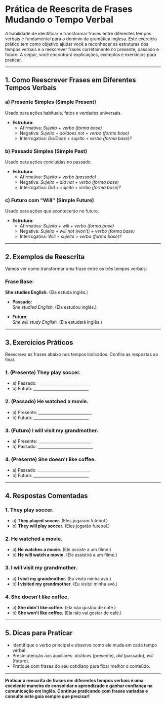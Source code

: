
# Prática de Reescrita de Frases Mudando o Tempo Verbal

A habilidade de identificar e transformar frases entre diferentes tempos verbais é fundamental para o domínio da gramática inglesa. Este exercício prático tem como objetivo ajudar você a reconhecer as estruturas dos tempos verbais e a reescrever frases corretamente no presente, passado e futuro. A seguir, você encontrará explicações, exemplos e exercícios para praticar.

---

## 1. Como Reescrever Frases em Diferentes Tempos Verbais

### a) Presente Simples (Simple Present)
Usado para ações habituais, fatos e verdades universais.

- **Estrutura:**  
  - Afirmativa: _Sujeito + verbo (forma base)_  
  - Negativa: _Sujeito + do/does not + verbo (forma base)_  
  - Interrogativa: _Do/Does + sujeito + verbo (forma base)?_

### b) Passado Simples (Simple Past)
Usado para ações concluídas no passado.

- **Estrutura:**  
  - Afirmativa: _Sujeito + verbo (passado)_  
  - Negativa: _Sujeito + did not + verbo (forma base)_  
  - Interrogativa: _Did + sujeito + verbo (forma base)?_

### c) Futuro com "Will" (Simple Future)
Usado para ações que acontecerão no futuro.

- **Estrutura:**  
  - Afirmativa: _Sujeito + will + verbo (forma base)_  
  - Negativa: _Sujeito + will not (won't) + verbo (forma base)_  
  - Interrogativa: _Will + sujeito + verbo (forma base)?_

---

## 2. Exemplos de Reescrita

Vamos ver como transformar uma frase entre os três tempos verbais:

### Frase Base:  
**She studies English.** (Ela estuda inglês.)

- **Passado:**  
  _She studied English._ (Ela estudou inglês.)

- **Futuro:**  
  _She will study English._ (Ela estudará inglês.)

---

## 3. Exercícios Práticos

Reescreva as frases abaixo nos tempos indicados. Confira as respostas ao final.

### 1. (Presente) They play soccer.
- a) Passado: ___________________________
- b) Futuro: ____________________________

### 2. (Passado) He watched a movie.
- a) Presente: ___________________________
- b) Futuro: ____________________________

### 3. (Futuro) I will visit my grandmother.
- a) Presente: ___________________________
- b) Passado: ____________________________

### 4. (Presente) She doesn't like coffee.
- a) Passado: ___________________________
- b) Futuro: ____________________________

---

## 4. Respostas Comentadas

### 1. They play soccer.
- a) **They played soccer.** (Eles jogaram futebol.)
- b) **They will play soccer.** (Eles jogarão futebol.)

### 2. He watched a movie.
- a) **He watches a movie.** (Ele assiste a um filme.)
- b) **He will watch a movie.** (Ele assistirá a um filme.)

### 3. I will visit my grandmother.
- a) **I visit my grandmother.** (Eu visito minha avó.)
- b) **I visited my grandmother.** (Eu visitei minha avó.)

### 4. She doesn't like coffee.
- a) **She didn't like coffee.** (Ela não gostou de café.)
- b) **She won't like coffee.** (Ela não vai gostar de café.)

---

## 5. Dicas para Praticar

- Identifique o verbo principal e observe como ele muda em cada tempo verbal.
- Preste atenção aos auxiliares: _do/does_ (presente), _did_ (passado), _will_ (futuro).
- Pratique com frases do seu cotidiano para fixar melhor o conteúdo.

---

**Praticar a reescrita de frases em diferentes tempos verbais é uma excelente maneira de consolidar o aprendizado e ganhar confiança na comunicação em inglês. Continue praticando com frases variadas e consulte este guia sempre que precisar!**
```
